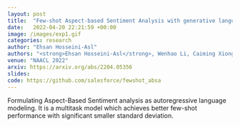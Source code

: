 ```yaml
---
layout: post
title:  "Few-shot Aspect-based Sentiment Analysis with generative language model"
date:   2022-04-20 22:21:59 +00:00
image: /images/exp1.gif
categories: research
author: "Ehsan Hosseini-Asl"
authors: "<strong>Ehsan Hosseini-Asl</strong>, Wenhao Li, Caiming Xiong"
venue: "NAACL 2022"
arxiv: https://arxiv.org/abs/2204.05356
slides: 
code: https://github.com/salesforce/fewshot_absa
---
```

Formulating Aspect-Based Sentiment analysis as autoregressive language modeling. It is a multitask model which achieves better few-shot performance with significant smaller standard deviation.
